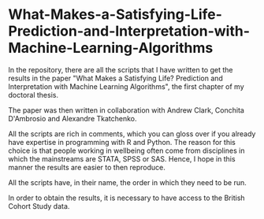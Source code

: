 # What-Makes-a-Satisfying-Life-Prediction-and-Interpretation-with-Machine-Learning-Algorithms

In the repository, there are all the scripts that I have written to get the results in the paper "What Makes a Satisfying Life? Prediction and Interpretation with Machine Learning Algorithms",
the first chapter of my doctoral thesis.

The paper was then written in collaboration with Andrew Clark, Conchita D'Ambrosio and Alexandre Tkatchenko.

All the scripts are rich in comments, which you can gloss over if you already have expertise in programming with R and Python. The reason for this choice is 
that people working in wellbeing often come from disciplines in which the mainstreams are STATA, SPSS or SAS. Hence, I hope in this manner the results are easier 
to then reproduce.

All the scripts have, in their name, the order in which they need to be run.

In order to obtain the results, it is necessary to have access to the British Cohort Study data. 
